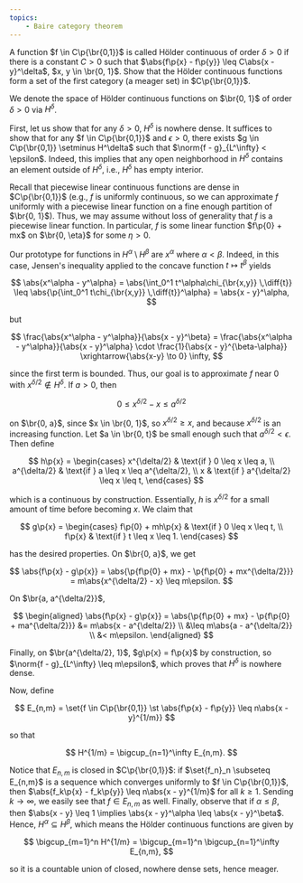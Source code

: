 ```yaml
---
topics:
    - Baire category theorem
---
```


<problem>

A function $f \in C\p{\br{0,1}}$ is called Hölder continuous of order $\delta > 0$ if there is a constant $C > 0$ such that $\abs{f\p{x} - f\p{y}} \leq C\abs{x - y}^\delta$, $x, y \in \br{0, 1}$. Show that the Hölder continuous functions form a set of the first category (a meager set) in $C\p{\br{0,1}}$.

</problem>

<solution>

We denote the space of Hölder continuous functions on $\br{0, 1}$ of order $\delta > 0$ via $H^\delta$.

First, let us show that for any $\delta > 0$, $H^\delta$ is nowhere dense. It suffices to show that for any $f \in C\p{\br{0,1}}$ and $\epsilon > 0$, there exists $g \in C\p{\br{0,1}} \setminus H^\delta$ such that $\norm{f - g}_{L^\infty} < \epsilon$. Indeed, this implies that any open neighborhood in $H^\delta$ contains an element outside of $H^\delta$, i.e., $H^\delta$ has empty interior.

Recall that piecewise linear continuous functions are dense in $C\p{\br{0,1}}$ (e.g., $f$ is uniformly continuous, so we can approximate $f$ uniformly with a piecewise linear function on a fine enough partition of $\br{0, 1}$). Thus, we may assume without loss of generality that $f$ is a piecewise linear function. In particular, $f$ is some linear function $f\p{0} + mx$ on $\br{0, \eta}$ for some $\eta > 0$.

Our prototype for functions in $H^\alpha \setminus H^\beta$ are $x^\alpha$ where $\alpha < \beta$. Indeed, in this case, Jensen's inequality applied to the concave function $t \mapsto t^\beta$ yields

$$
\abs{x^\alpha - y^\alpha}
    = \abs{\int_0^1 t^\alpha\chi_{\br{x,y}} \,\diff{t}}
    \leq \abs{\p{\int_0^1 t\chi_{\br{x,y}} \,\diff{t}}^\alpha}
    = \abs{x - y}^\alpha,
$$

but

$$
\frac{\abs{x^\alpha - y^\alpha}}{\abs{x - y}^\beta}
    = \frac{\abs{x^\alpha - y^\alpha}}{\abs{x - y}^\alpha} \cdot \frac{1}{\abs{x - y}^{\beta-\alpha}}
    \xrightarrow{\abs{x-y} \to 0} \infty,
$$

since the first term is bounded. Thus, our goal is to approximate $f$ near $0$ with $x^{\delta/2} \notin H^\delta$. If $a > 0$, then

$$
0 \leq x^{\delta/2} - x \leq a^{\delta/2}
$$

on $\br{0, a}$, since $x \in \br{0, 1}$, so $x^{\delta/2} \geq x$, and because $x^{\delta/2}$ is an increasing function. Let $a \in \br{0, t}$ be small enough such that $a^{\delta/2} < \epsilon$. Then define

$$
h\p{x}
    =   \begin{cases}
            x^{\delta/2} & \text{if } 0 \leq x \leq a, \\
            a^{\delta/2} & \text{if } a \leq x \leq a^{\delta/2}, \\
            x            & \text{if } a^{\delta/2} \leq x \leq t,
        \end{cases}
$$

which is a continuous by construction. Essentially, $h$ is $x^{\delta/2}$ for a small amount of time before becoming $x$. We claim that

$$
g\p{x}
    =   \begin{cases}
            f\p{0} + mh\p{x} & \text{if } 0 \leq x \leq t, \\
            f\p{x}           & \text{if } t \leq x \leq 1.
        \end{cases}
$$

has the desired properties. On $\br{0, a}$, we get

$$
\abs{f\p{x} - g\p{x}}
    = \abs{\p{f\p{0} + mx} - \p{f\p{0} + mx^{\delta/2}}}
    = m\abs{x^{\delta/2} - x}
    \leq m\epsilon.
$$

On $\br{a, a^{\delta/2}}$,

$$
\begin{aligned}
    \abs{f\p{x} - g\p{x}}
        = \abs{\p{f\p{0} + mx} - \p{f\p{0} + ma^{\delta/2}}}
        &= m\abs{x - a^{\delta/2}} \\
        &\leq m\abs{a - a^{\delta/2}} \\
        &< m\epsilon.
\end{aligned}
$$

Finally, on $\br{a^{\delta/2}, 1}$, $g\p{x} = f\p{x}$ by construction, so $\norm{f - g}_{L^\infty} \leq m\epsilon$, which proves that $H^\delta$ is nowhere dense.

Now, define

$$
E_{n,m} = \set{f \in C\p{\br{0,1}} \st \abs{f\p{x} - f\p{y}} \leq n\abs{x - y}^{1/m}}
$$

so that

$$
H^{1/m} = \bigcup_{n=1}^\infty E_{n,m}.
$$

Notice that $E_{n,m}$ is closed in $C\p{\br{0,1}}$: if $\set{f_n}_n \subseteq E_{n,m}$ is a sequence which converges uniformly to $f \in C\p{\br{0,1}}$, then $\abs{f_k\p{x} - f_k\p{y}} \leq n\abs{x - y}^{1/m}$ for all $k \geq 1$. Sending $k \to \infty$, we easily see that $f \in E_{n,m}$ as well. Finally, observe that if $\alpha \leq \beta$, then $\abs{x - y} \leq 1 \implies \abs{x - y}^\alpha \leq \abs{x - y}^\beta$. Hence, $H^\alpha \subseteq H^\beta$, which means the Hölder continuous functions are given by

$$
\bigcup_{m=1}^n H^{1/m} = \bigcup_{m=1}^n \bigcup_{n=1}^\infty E_{n,m},
$$

so it is a countable union of closed, nowhere dense sets, hence meager.

</solution>
